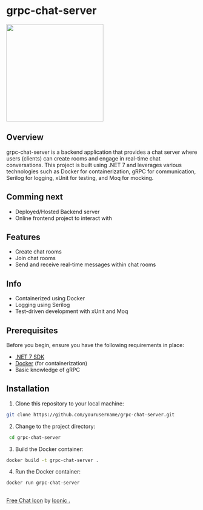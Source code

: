 # grpc-chat-server

<img src='https://github.com/luccanog/grpc-chat-server/assets/55986783/bc925aa5-19e1-4bd4-b390-148c54ef5e40' width='256'>

## Overview

grpc-chat-server is a backend application that provides a chat server where users (clients) can create rooms and engage in real-time chat conversations. This project is built using .NET 7 and leverages various technologies such as Docker for containerization, gRPC for communication, Serilog for logging, xUnit for testing, and Moq for mocking.

## Comming next
* Deployed/Hosted Backend server
* Online frontend project to interact with

## Features

- Create chat rooms
- Join chat rooms
- Send and receive real-time messages within chat rooms

## Info
- Containerized using Docker
- Logging using Serilog
- Test-driven development with xUnit and Moq

## Prerequisites

Before you begin, ensure you have the following requirements in place:

- [.NET 7 SDK](https://dotnet.microsoft.com/download/dotnet/7.0)
- [Docker](https://www.docker.com/) (for containerization)
- Basic knowledge of gRPC

## Installation

1. Clone this repository to your local machine:
```bash
git clone https://github.com/yourusername/grpc-chat-server.git
```
2. Change to the project directory:
```bash
 cd grpc-chat-server
```
3. Build the Docker container:
```bash
docker build -t grpc-chat-server .
```
4. Run the Docker container:
```bash
docker run grpc-chat-server
```

##
<a href="https://iconscout.com/icons/chat" class="text-underline font-size-sm" target="_blank">Free Chat  Icon</a> by <a href="https://iconscout.com/contributors/iconic" class="text-underline font-size-sm" target="_blank">Iconic .</a>
